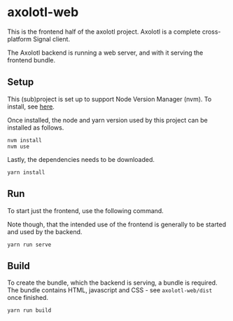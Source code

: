 # axolotl-web

This is the frontend half of the axolotl project.
Axolotl is a complete cross-platform Signal client.

The Axolotl backend is running a web server, and with it serving the frontend bundle.

## Setup

This (sub)project is set up to support Node Version Manager (nvm).
To install, see [here](https://github.com/nvm-sh/nvm#installing-and-updating).

Once installed, the node and yarn version used by this project can be installed as follows.

```
nvm install
nvm use
```

Lastly, the dependencies needs to be downloaded.

```
yarn install
```

## Run

To start just the frontend, use the following command.

Note though, that the intended use of the frontend is generally to be started and used by the backend.

```
yarn run serve
```

## Build

To create the bundle, which the backend is serving, a bundle is required.
The bundle contains HTML, javascript and CSS - see `axolotl-web/dist` once finished.

```
yarn run build
```
